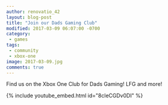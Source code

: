 ```yaml
---
author: renovatio_42
layout: blog-post
title: "Join our Dads Gaming Club"
modified: 2017-03-09 06:07:00 -0700
category:
 - games
tags:
 - community
 - xbox-one
image: 2017-03-09.jpg
comments: true
---
```


Find us on the Xbox One Club for Dads Gaming! LFG and more! 

{% include youtube_embed.html id="8cleCGDv0DI" %} 